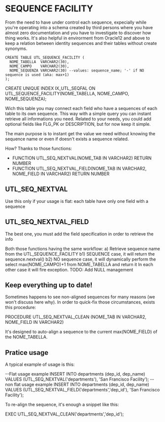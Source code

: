 # SEQUENCE FACILITY

From the need to have under control each sequence, expecially while you're operating into a schema created by third persons where you have almost zero documentation and you have to investigate to discover how thing works.
It's also helpful in envirorment from Oracle12 and above to keep a relation between identity sequences and their tables without create synonyms.

    CREATE TABLE UTL_SEQUENCE_FACILITY (
      NOME_TABELLA  VARCHAR2(30),
      NOME_CAMPO    VARCHAR2(30),
      NOME_SEQUENZA VARCHAR2(30) --values: sequence_name; '-' if NO sequence is used (aka: max+1)
    );

CREATE UNIQUE INDEX IX_UTL_SEQFAL ON UTL_SEQUENCE_FACILITY(NOME_TABELLA, NOME_CAMPO, NOME_SEQUENZA);

Wich this table you may connect each field who have a sequences of each table to its own sequence.
This way with a simple query you can instant retrieve all informations you need.
Related to your needs, you could add optional fields like FLG_PK or DESCRIPTION, but for now keep it simple.

The main purpose is to instant get the value we need without knowing the sequence name or even if doesn't exists a sequence related.

How? Thanks to those functions:
- FUNCTION UTL_SEQ_NEXTVAL(NOME_TAB IN VARCHAR2) RETURN NUMBER
- FUNCTION UTL_SEQ_NEXTVAL_FIELD(NOME_TAB IN VARCHAR2, NOME_FIELD IN VARCHAR2) RETURN NUMBER

## UTL_SEQ_NEXTVAL
Use this only if your usage is flat: each table have only one field with a sequence

## UTL_SEQ_NEXTVAL_FIELD
The best one, you must add the field specification in order to retrieve the info

Both those functions having the same workflow:
a) Retrieve sequence name from the UTL_SEQUENCE_FACILITY
b1) SEQUENCE case, it will return the sequence.nextval()
b2) NO sequence case, it will dynamically perform the select max(NOME_CAMPO)+1 from NOME_TABELLA and return it
In each other case it will fire exception.
TODO: Add NULL management

## Keep everything up to date!
Sometimes happens to see non-aligned sequences for many reasons (we won't discuss here why).
In order to quick-fix those circumstances, exists this procedure:

PROCEDURE UTL_SEQ_NEXTVAL_CLEAN (NOME_TAB IN VARCHAR2, NOME_FIELD IN VARCHAR2)

It's designed to auto-align a sequence to the current max(NOME_FIELD) of the NOME_TABELLA.

## Pratice usage

A typical example of usage is this:

--Flat usage example
INSERT INTO departments (dep_id, dep_name) VALUES (UTL_SEQ_NEXTVAL('departments'), 'San Francisco Facility');
--non flat usage example
INSERT INTO departments (dep_id, dep_name) VALUES (UTL_SEQ_NEXTVAL_FIELD('departments','dep_id'), 'San Francisco Facility');

To re-align the sequence, it's enough a snippet like this:

EXEC UTL_SEQ_NEXTVAL_CLEAN('departments','dep_id');
